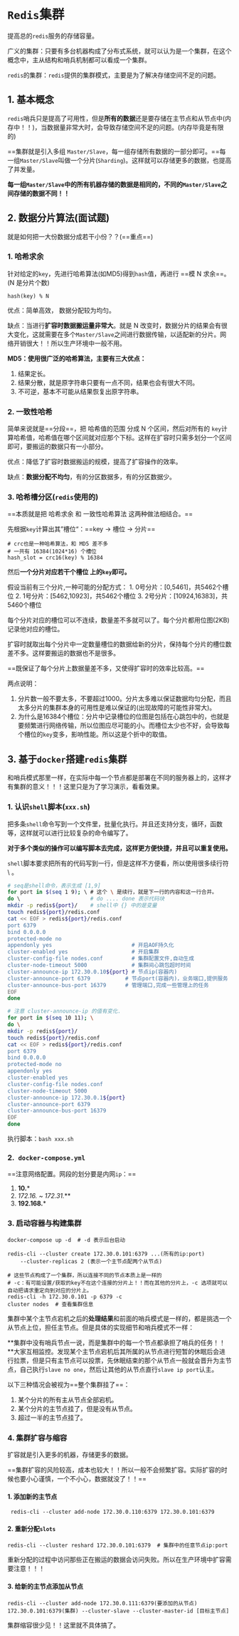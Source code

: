 # `Redis`集群

提高总的`redis`服务的存储容量。

广义的集群：只要有多台机器构成了分布式系统，就可以认为是一个集群，在这个概念中，主从结构和哨兵机制都可以看成一个集群。

`redis`的集群：`redis`提供的集群模式，主要是为了解决存储空间不足的问题。

## 1. 基本概念

`redis`哨兵只是提高了可用性，但是**所有的数据**还是要存储在主节点和从节点中(内存中！！)，当数据量非常大时，会导致存储空间不足的问题。(内存毕竟是有限的)

==集群就是引入多组 `Master/Slave`，每一组存储所有数据的一部分即可。==每一组`Master/Slave`叫做一个分片(`Sharding`)。这样就可以存储更多的数据，也提高了并发量。

**每一组`Master/Slave`中的所有机器存储的数据是相同的，不同的`Master/Slave`之间存储的数据不同！！**

## 2. 数据分片算法(面试题)

就是如何把一大份数据分成若干小份？？(==重点==)

### 1. 哈希求余

针对给定的`key`，先进行哈希算法(如MD5)得到`hash`值，再进行 ==模 N 求余==。(N 是分片个数)

```shell 
hash(key) % N
```

优点：简单高效， 数据分配较为均匀。

缺点：当进行**扩容时数据搬运量非常大**。就是 N 改变时，数据分片的结果会有很大变化，这就需要在多个`Master/Slave`之间进行数据传输，以适配新的分片。网络开销很大！！所以生产环境中一般不用。

**MD5：使用很广泛的哈希算法，主要有三大优点：**

1. 结果定长。
2. 结果分散，就是原字符串只要有一点不同，结果也会有很大不同。
3. 不可逆，基本不可能从结果恢复出原字符串。

### 2. 一致性哈希

简单来说就是==分段==，把 哈希值的范围 分成 N 个区间，然后对所有的 `key`计算哈希值，哈希值在哪个区间就对应那个下标。这样在扩容时只需多划分一个区间即可，要搬运的数据只有一小部分。

优点：降低了扩容时数据搬运的规模，提高了扩容操作的效率。

缺点：**数据分配不均匀**，有的分区数据多，有的分区数据少。

### 3. 哈希槽分区(`redis`使用的)

==本质就是把 哈希求余 和 一致性哈希算法 这两种做法相结合。==

先根据`key`计算出其”槽位“：==key -> 槽位 -> 分片==

```shell
# crc也是一种哈希算法，和 MD5 差不多
# 一共有 16384(1024*16) 个槽位
hash_slot = crc16(key) % 16384
```

然后**一个分片对应若干个槽位 上的`key`即可。**

假设当前有三个分片,一种可能的分配方式：
  		1.  0号分片：[0,5461]，共5462个槽位
  		2.  1号分片：[5462,10923]，共5462个槽位
  		3.  2号分片：[10924,16383]，共5460个槽位  

每个分片对应的槽位可以不连续，数量差不多就可以了。每个分片都用位图(2KB)记录他对应的槽位。

扩容时就取出每个分片中一定数量槽位的数据给新的分片，保持每个分片的槽位数差不多。这样要搬运的数据也不是很多。

==既保证了每个分片上数据量差不多，又使得扩容时的效率比较高。==

两点说明：

1. 分片数一般不要太多，不要超过1000。分片太多难以保证数据均匀分配，而且太多分片的集群本身的可用性是难以保证的(出现故障的可能性非常大)。
2. 为什么是16384个槽位：分片中记录槽位的位图是包括在心跳包中的，也就是要频繁进行网络传输，所以位图应尽可能的小。而槽位太少也不好，会导致每个槽位的`key`变多，影响性能。所以这是个折中的取值。

## 3. 基于`docker`搭建`redis`集群

和哨兵模式那里一样，在实际中每一个节点都是部署在不同的服务器上的，这样才有集群的意义！！！这里只是为了学习演示，看看效果。

### 1. 认识`shell`脚本(`xxx.sh`)

把多条`shell`命令写到一个文件里，批量化执行。并且还支持分支，循环，函数等，这样就可以进行比较复杂的命令编写了。

**对于多个类似的操作可以编写脚本去完成，这样更方便快捷，并且可以重复使用。**

`shell`脚本要求把所有的代码写到一行，但是这样不方便看，所以使用很多续行符 \ 。

```bash 
# seq是shell命令，表示生成 [1,9]
for port in $(seq 1 9); \ # 这个 \ 是续行，就是下一行的内容和这一行合并。
do \                      # do .... done 表示代码块
mkdir -p redis${port}/    # shell中 {} 中的是变量
touch redis${port}/redis.conf
cat << EOF > redis${port}/redis.conf
port 6379
bind 0.0.0.0
protected-mode no
appendonly yes                         # 开启AOF持久化
cluster-enabled yes                    # 开启集群
cluster-config-file nodes.conf         # 集群配置文件,自动生成
cluster-node-timeout 5000              # 集群间心跳包超时时间
cluster-announce-ip 172.30.0.10${port} # 节点ip(容器内)
cluster-announce-port 6379           # 节点port(容器内)，业务端口,提供服务
cluster-announce-bus-port 16379      # 管理端口,完成一些管理上的任务
EOF
done

# 注意 cluster-announce-ip 的值有变化.
for port in $(seq 10 11); \
do \
mkdir -p redis${port}/
touch redis${port}/redis.conf
cat << EOF > redis${port}/redis.conf
port 6379
bind 0.0.0.0
protected-mode no
appendonly yes
cluster-enabled yes
cluster-config-file nodes.conf
cluster-node-timeout 5000
cluster-announce-ip 172.30.0.1${port}
cluster-announce-port 6379
cluster-announce-bus-port 16379
EOF
done
```

执行脚本：`bash xxx.sh`

### 2.` docker-compose.yml`

==注意网络配置。网段的划分要是内网`ip`：==

1. **10.***
2. **172.16.* ~ 172.31.***
3. **192.168.***

### 3. 启动容器与构建集群

```shell
docker-compose up -d  # -d 表示后台启动
```

```shell
redis-cli --cluster create 172.30.0.101:6379 ...(所有的ip:port) 
	--cluster-replicas 2 (表示一个主节点配两个从节点)
```

```shell
# 这些节点构成了一个集群，所以连接不同的节点本质上是一样的
# -c：有可能设置/获取的key不在这个连接的分片上！！而在其他的分片上，-c 选项就可以自动把请求重定向到对应的分片上。
redis-cli -h 172.30.0.101 -p 6379 -c
cluster nodes  # 查看集群信息
```

集群中某个主节点宕机之后的**处理结果**和前面的哨兵模式是一样的，都是挑选一个从节点上位，担任主节点。但是具体的实现细节和哨兵模式不一样：

**集群中没有哨兵节点一说，而是集群中的每一个节点都承担了哨兵的任务！！**大家互相监控。发现某个主节点宕机后其所属的从节点进行短暂的休眠后会进行拉票，但是只有主节点可以投票，先休眠结束的那个从节点一般就会晋升为主节点，自己执行`slave no one`，然后让其他的从节点直行`slave ip port`认主。

以下三种情况会被视为==整个集群挂了==：

1. 某个分片的所有主从节点全部宕机。
2. 某个分片的主节点挂了，但是没有从节点。
3. 超过一半的主节点挂了。

### 4. 集群扩容与缩容

扩容就是引入更多的机器，存储更多的数据。

==集群扩容的风险较高，成本也较大！！所以一般不会频繁扩容。实际扩容的时候也要小心谨慎，一个不小心，数据就没了！！==

#### 1. 添加新的主节点

```shell
 redis-cli --cluster add-node 172.30.0.110:6379 172.30.0.101:6379
```

#### 2. 重新分配`slots`

```shell
redis-cli --cluster reshard 172.30.0.101:6379  # 集群中的任意节点ip:port
```

重新分配的过程中访问那些正在搬运的数据会访问失败。所以在生产环境中扩容需要注意！！！

#### 3. 给新的主节点添加从节点

```shell
redis-cli --cluster add-node 172.30.0.111:6379(要添加的从节点) 172.30.0.101:6379(集群) --cluster-slave --cluster-master-id [目标主节点]
```



集群缩容很少见！！这里就不具体搞了。





